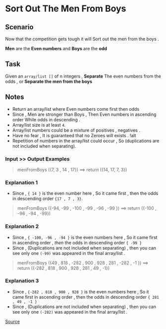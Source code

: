 # Sort Out The Men From Boys

## Scenario

Now that the competition gets tough it will Sort out the men from the boys .

**Men** are the **Even numbers** and **Boys** are the **odd**

## Task

Given an `array/list []` of n integers , **Separate** The even numbers
from the odds , or **Separate the men from the boys**

## Notes

*   Return an array/list where Even numbers come first then odds
*   Since , Men are stronger than Boys , Then Even numbers in ascending
    order While odds in descending .
*   Array/list size is at least `4`.
*   Array/list numbers could be a mixture of positives , negatives .
*   Have no fear , It is guaranteed that no Zeroes will exists . !alt
*   Repetition of numbers in the array/list could occur , So (duplications
    are not included when separating).

### Input >> Output Examples

> menFromBoys ({7, 3 , 14 , 17}) ==> return ({14, 17, 7, 3}) 

### Explanation 1

*   Since , `{ 14 }` is the even number here , So it came first , then
    the odds in descending order `{17 , 7 , 3}`.
<!-- markdownlint-disable MD013 -->
> menFromBoys ({-94, -99 , -100 , -99 , -96 , -99 }) ==> return ({-100 , -96 , -94 , -99})
<!-- markdownlint-enable MD013 -->
### Explanation 2

*   Since , `{ -100, -96 , -94 }` is the even numbers here , So it came
    first in ascending order , *then* the odds in descending order `{ -99 }`
*   Since , (Duplications are not included when separating) , then you can
    see only one `(-99)` was appeared in the final array/list .
<!-- markdownlint-disable MD013 -->
> menFromBoys ({49 , 818 , -282 , 900 , 928 , 281 , -282 , -1 }) ==> return ({-282 , 818 , 900 , 928 , 281 , 49 , -1})
<!-- markdownlint-enable MD013 -->
### Explanation 3

*   Since , `{-282 , 818 , 900 , 928 }` is the even numbers here , So it
    came first in ascending order , then the odds in descending order
    `{ 281 , 49 , -1 }`
*   Since , (Duplications are not included when separating) , then you can
    see only one `(-282)` was appeared in the final array/list .

[Source](https://www.codewars.com/kata/5af15a37de4c7f223e00012d)